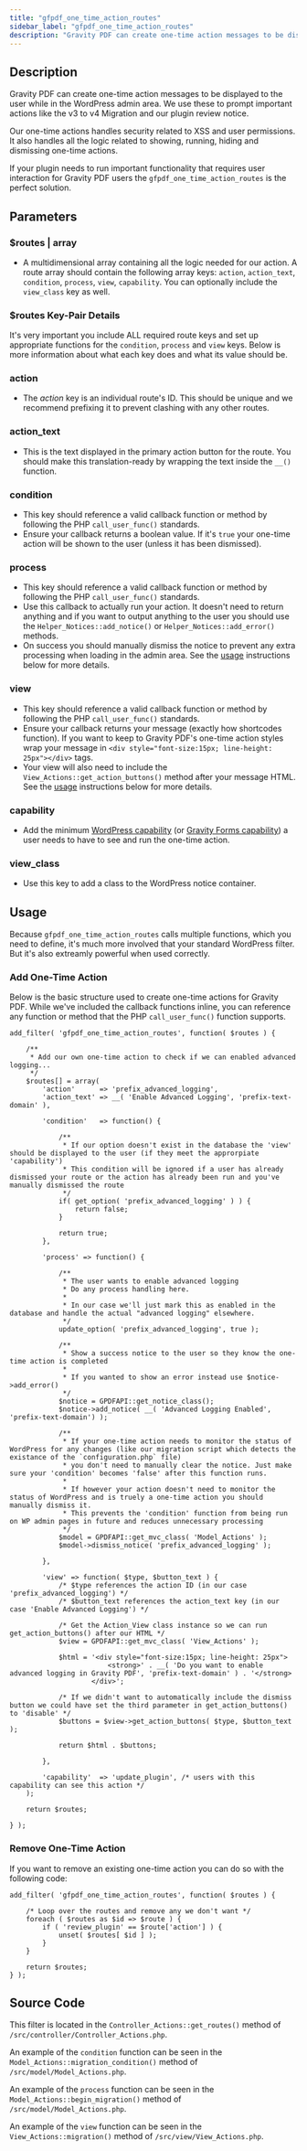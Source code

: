 ```yaml
---
title: "gfpdf_one_time_action_routes"
sidebar_label: "gfpdf_one_time_action_routes"
description: "Gravity PDF can create one-time action messages to be displayed to the user while in the WordPress admin area. We show you how."
---
```


## Description 

Gravity PDF can create one-time action messages to be displayed to the user while in the WordPress admin area. We use these to prompt important actions like the v3 to v4 Migration and our plugin review notice. 

Our one-time actions handles security related to XSS and user permissions. It also handles all the logic related to showing, running, hiding and dismissing one-time actions. 

If your plugin needs to run important functionality that requires user interaction for Gravity PDF users the `gfpdf_one_time_action_routes` is the perfect solution.

## Parameters 

### $routes | array
* A multidimensional array containing all the logic needed for our action. A route array should contain the following array keys: `action`, `action_text`, `condition`, `process`, `view`, `capability`. You can optionally include the `view_class` key as well.

### $routes Key-Pair Details 

It's very important you include ALL required route keys and set up appropriate functions for the `condition`, `process` and `view` keys. Below is more information about what each key does and what its value should be.

### action
*  The *action* key is an individual route's ID. This should be unique and we recommend prefixing it to prevent clashing with any other routes. 

### action_text
*  This is the text displayed in the primary action button for the route. You should make this translation-ready by wrapping the text inside the `__()` function. 

### condition
*  This key should reference a valid callback function or method by following the PHP `call_user_func()` standards.
*  Ensure your callback returns a boolean value. If it's `true` your one-time action will be shown to the user (unless it has been dismissed).

### process
*  This key should reference a valid callback function or method by following the PHP `call_user_func()` standards.
*  Use this callback to actually run your action. It doesn't need to return anything and if you want to output anything to the user you should use the `Helper_Notices::add_notice()` or `Helper_Notices::add_error()` methods. 
*  On success you should manually dismiss the notice to prevent any extra processing when loading in the admin area. See the [usage](#add-one-time-action) instructions below for more details.

### view
*  This key should reference a valid callback function or method by following the PHP `call_user_func()` standards.
*  Ensure your callback returns your message (exactly how shortcodes function). If you want to keep to Gravity PDF's one-time action styles wrap your message in `<div style="font-size:15px; line-height: 25px"></div>` tags. 
*  Your view will also need to include the `View_Actions::get_action_buttons()` method after your message HTML. See the [usage](#add-one-time-action) instructions below for more details.

### capability
*  Add the minimum [WordPress capability](https://codex.wordpress.org/Roles_and_Capabilities) (or [Gravity Forms capability](https://docs.gravityforms.com/role-management-guide/)) a user needs to have to see and run the one-time action.

### view_class
*  Use this key to add a class to the WordPress notice container. 

## Usage 

Because `gfpdf_one_time_action_routes` calls multiple functions, which you need to define, it's much more involved that your standard WordPress filter. But it's also extreamly powerful when used correctly. 

### Add One-Time Action 

Below is the basic structure used to create one-time actions for Gravity PDF. While we've included the callback functions inline, you can reference any function or method that the PHP `call_user_func()` function supports.

```language-php
add_filter( 'gfpdf_one_time_action_routes', function( $routes ) {

	/**
	 * Add our own one-time action to check if we can enabled advanced logging...
	 */
	$routes[] = array(
		'action'      => 'prefix_advanced_logging',
		'action_text' => __( 'Enable Advanced Logging', 'prefix-text-domain' ),

		'condition'   => function() {

			/**
			 * If our option doesn't exist in the database the 'view' should be displayed to the user (if they meet the approrpiate 'capability')
			 * This condition will be ignored if a user has already dismissed your route or the action has already been run and you've manually dismissed the route
			 */
			if( get_option( 'prefix_advanced_logging' ) ) {
				return false;
			}

			return true;
		},

		'process' => function() {

			/**
			 * The user wants to enable advanced logging
			 * Do any process handling here.
			 *
			 * In our case we'll just mark this as enabled in the database and handle the actual "advanced logging" elsewhere.
			 */
			update_option( 'prefix_advanced_logging', true );

			/**
			 * Show a success notice to the user so they know the one-time action is completed
			 *
			 * If you wanted to show an error instead use $notice->add_error()
			 */
			$notice = GPDFAPI::get_notice_class();
			$notice->add_notice( __( 'Advanced Logging Enabled', 'prefix-text-domain') );

			/**
			 * If your one-time action needs to monitor the status of WordPress for any changes (like our migration script which detects the existance of the `configuration.php` file)
			 * you don't need to manually clear the notice. Just make sure your 'condition' becomes 'false' after this function runs.
			 *
			 * If however your action doesn't need to monitor the status of WordPress and is truely a one-time action you should manually dismiss it.
			 * This prevents the 'condition' function from being run on WP admin pages in future and reduces unnecessary processing
			 */
			$model = GPDFAPI::get_mvc_class( 'Model_Actions' );
			$model->dismiss_notice( 'prefix_advanced_logging' );

		},

		'view' => function( $type, $button_text ) {
			/* $type references the action ID (in our case 'prefix_advanced_logging') */
			/* $button_text references the action_text key (in our case 'Enable Advanced Logging') */

			/* Get the Action_View class instance so we can run get_action_buttons() after our HTML */
			$view = GPDFAPI::get_mvc_class( 'View_Actions' );

			$html = '<div style="font-size:15px; line-height: 25px">
						<strong>' . __( 'Do you want to enable advanced logging in Gravity PDF', 'prefix-text-domain' ) . '</strong>
					</div>';

			/* If we didn't want to automatically include the dismiss button we could have set the third parameter in get_action_buttons() to 'disable' */
			$buttons = $view->get_action_buttons( $type, $button_text );

			return $html . $buttons;

		},

		'capability'  => 'update_plugin', /* users with this capability can see this action */
	);

	return $routes;

} );
```

### Remove One-Time Action 

If you want to remove an existing one-time action you can do so with the following code:

```language-php
add_filter( 'gfpdf_one_time_action_routes', function( $routes ) {

	/* Loop over the routes and remove any we don't want */
	foreach ( $routes as $id => $route ) {
		if ( 'review_plugin' == $route['action'] ) {
			unset( $routes[ $id ] );
		}
	}

	return $routes;
} );
```

## Source Code 

This filter is located in the `Controller_Actions::get_routes()` method of `/src/controller/Controller_Actions.php`.

An example of the `condition` function can be seen in the `Model_Actions::migration_condition()` method of `/src/model/Model_Actions.php`.

An example of the `process` function can be seen in the `Model_Actions::begin_migration()` method of `/src/model/Model_Actions.php`.

An example of the `view` function can be seen in the `View_Actions::migration()` method of `/src/view/View_Actions.php`.